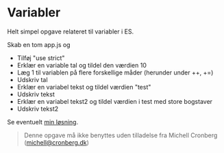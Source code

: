 # Variabler

Helt simpel opgave relateret til variabler i ES.

Skab en tom app.js og

- Tilføj "use strict"
- Erklær en variable tal og tildel den værdien 10
- Læg 1 til variablen på flere forskellige måder (herunder under ++, +=)
- Udskriv tal
- Erklær en variabel tekst og tildel værdien "test"
- Udskriv tekst
- Erklær en variabel tekst2 og tildel værdien i test med store bogstaver
- Udskriv tekst2

Se eventuelt [min løsning](../app.js).

> Denne opgave må ikke benyttes uden tilladelse fra Michell Cronberg (michell@cronberg.dk)

